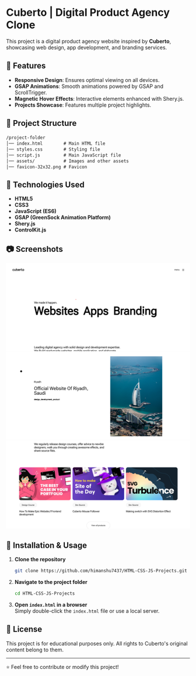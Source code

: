 # Cuberto | Digital Product Agency Clone

This project is a digital product agency website inspired by **Cuberto**, showcasing web design, app development, and branding services.

## 📌 Features

- **Responsive Design**: Ensures optimal viewing on all devices.
- **GSAP Animations**: Smooth animations powered by GSAP and ScrollTrigger.
- **Magnetic Hover Effects**: Interactive elements enhanced with Shery.js.
- **Projects Showcase**: Features multiple project highlights.

## 📁 Project Structure

```
/project-folder
│── index.html        # Main HTML file
│── styles.css        # Styling file
│── script.js         # Main JavaScript file
│── assets/           # Images and other assets
│── favicon-32x32.png # Favicon
```

## 📜 Technologies Used

- **HTML5**  
- **CSS3**  
- **JavaScript (ES6)**  
- **GSAP (GreenSock Animation Platform)**  
- **Shery.js**  
- **ControlKit.js**  

## 📷 Screenshots

![alt text](./assets/screenshots/ss5.png)
![alt text](./assets/screenshots/ss1.png)
![alt text](./assets/screenshots/ss4.png)


## 🚀 Installation & Usage

1. **Clone the repository**  
   ```sh
   git clone https://github.com/himanshu7437/HTML-CSS-JS-Projects.git
   ```
2. **Navigate to the project folder**  
   ```sh
   cd HTML-CSS-JS-Projects
   ```
3. **Open `index.html` in a browser**  
   Simply double-click the `index.html` file or use a local server.

## 📄 License

This project is for educational purposes only. All rights to Cuberto's original content belong to them.

---
⭐ Feel free to contribute or modify this project!